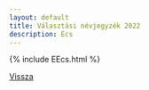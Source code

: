 ```yaml
---
layout: default
title: Választási névjegyzék 2022
description: Écs
---
```


{% include EEcs.html %}

[Vissza](./)